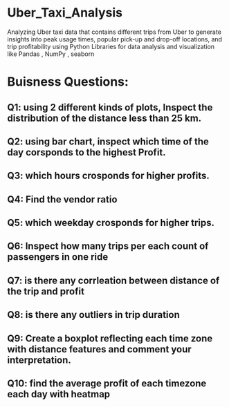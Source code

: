 # Uber_Taxi_Analysis
Analyzing Uber taxi data that contains different trips from Uber to generate insights into peak usage times, popular pick-up and drop-off locations, and trip profitability using Python Libraries for data analysis and visualization like Pandas , NumPy , seaborn
# Buisness Questions:
## Q1: using 2 different kinds of plots, Inspect the distribution of the distance less than 25 km. 
##  Q2: using bar chart, inspect which time of the day corsponds to the highest Profit.
## Q3: which hours crosponds for higher profits.
## Q4: Find the vendor ratio 
## Q5: which weekday crosponds for higher trips.
## Q6: Inspect how many trips per each count of passengers in one ride
## Q7: is there any corrleation between distance of the trip and profit
## Q8: is there any outliers in trip duration
## Q9: Create a boxplot reflecting each time zone with distance features and comment your interpretation.
## Q10: find the average profit of each timezone each day with heatmap
